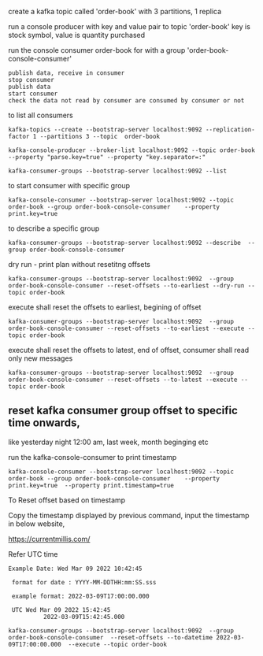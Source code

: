 
create a kafka topic called 'order-book' with 3 partitions, 1 replica 

run a console producer with key and value pair to topic 'order-book'
key is stock symbol, value is quantity purchased

run the console consumer order-book for with a group 'order-book-console-consumer'

```
publish data, receive in consumer 
stop consumer 
publish data 
start consumer 
check the data not read by consumer are consumed by consumer or not
```


to list all consumers

```
kafka-topics --create --bootstrap-server localhost:9092 --replication-factor 1 --partitions 3 --topic  order-book
```

```
kafka-console-producer --broker-list localhost:9092 --topic order-book --property "parse.key=true" --property "key.separator=:"
```


```
kafka-consumer-groups --bootstrap-server localhost:9092 --list
```

to start consumer with specific group

```
kafka-console-consumer --bootstrap-server localhost:9092 --topic order-book --group order-book-console-consumer    --property print.key=true
```


to describe a specific group 

```
kafka-consumer-groups --bootstrap-server localhost:9092 --describe  --group order-book-console-consumer
```


dry run - print plan without resetitng offsets

```
kafka-consumer-groups --bootstrap-server localhost:9092  --group order-book-console-consumer --reset-offsets --to-earliest --dry-run --topic order-book
```

execute shall reset the offsets to earliest, begining of offset

```
kafka-consumer-groups --bootstrap-server localhost:9092  --group order-book-console-consumer --reset-offsets --to-earliest --execute --topic order-book
```



execute shall reset the offsets to latest, end of offset,
consumer shall read only new messages

```
kafka-consumer-groups --bootstrap-server localhost:9092  --group order-book-console-consumer --reset-offsets --to-latest --execute --topic order-book
```


## reset kafka consumer group offset to specific time onwards, 

like yesterday night 12:00 am, last week, month beginging etc

run the kafka-console-consumer to print timestamp

```
kafka-console-consumer --bootstrap-server localhost:9092 --topic order-book --group order-book-console-consumer    --property print.key=true  --property print.timestamp=true
````

To Reset offset based on timestamp

Copy the timestamp displayed by previous command, input the timestamp in below website,

https://currentmillis.com/ 

Refer UTC time

```
Example Date: Wed Mar 09 2022 10:42:45

 format for date : YYYY-MM-DDTHH:mm:SS.sss

 example format: 2022-03-09T17:00:00.000
  
 UTC Wed Mar 09 2022 15:42:45
          2022-03-09T15:42:45.000
```
 
```
kafka-consumer-groups --bootstrap-server localhost:9092  --group order-book-console-consumer  --reset-offsets --to-datetime 2022-03-09T17:00:00.000  --execute --topic order-book
```
